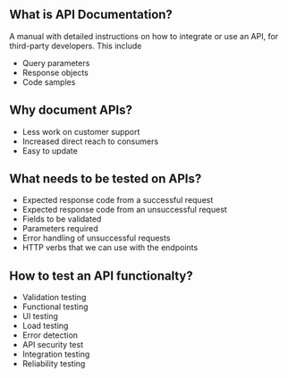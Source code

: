 ## What is API Documentation?

A manual with detailed instructions on how to integrate or use an API, for third-party developers. This include 

  - Query parameters
  - Response objects
  - Code samples

## Why document APIs?

- Less work on customer support
- Increased direct reach to consumers
- Easy to update

## What needs to be tested on APIs?

- Expected response code from a successful request 
- Expected response code from an unsuccessful request
- Fields to be validated
- Parameters required
- Error handling of unsuccessful requests
- HTTP verbs that we can use with the endpoints

## How to test an API functionalty?

- Validation testing
- Functional testing
- UI testing
- Load testing
- Error detection
- API security test
- Integration testing
- Reliability testing


